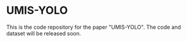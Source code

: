 # UMIS-YOLO
This is the code repository for the paper "UMIS-YOLO". The code and dataset will be released soon.
